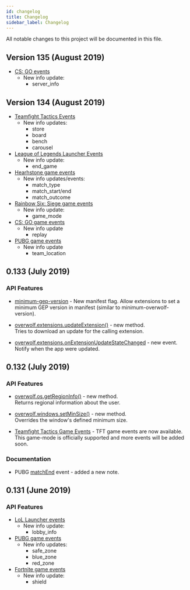 ```yaml
---
id: changelog
title: Changelog
sidebar_label: Changelog
---
```


All notable changes to this project will be documented in this file.

## Version 135 (August 2019)

* [CS: GO events](https://overwolf.github.io/docs/api/overwolf-games-events-csgo#docsNav)
  * New info update:
    * server_info

## Version 134 (August 2019)

* [Teamfight Tactics Events](https://overwolf.github.io/docs/api/overwolf-games-events-tft#docsNav)
  * New info updates:
    * store
    * board
    * bench
    * carousel
* [League of Legends Launcher Events](https://overwolf.github.io/docs/api/overwolf-games-launchers-events-lol#docsNav)
  * New info update:
    * end_game
* [Hearhstone game events](https://overwolf.github.io/docs/api/overwolf-games-events-heartstone#docsNav)
  * New info updates/events:
    * match_type
    * match_start/end
    * match_outcome
* [Rainbow Six: Siege game events](https://overwolf.github.io/docs/api/overwolf-games-events-rainbow-six#docsNav)
  * New info update:
    * game_mode
* [CS: GO game events](https://overwolf.github.io/docs/api/overwolf-games-events-csgo#docsNav)
  * New info update
    * replay
* [PUBG game events](https://overwolf.github.io/docs/api/overwolf-games-events-pubg#docsNav)
  * New info update
    * team_location

## 0.133 (July 2019)

### API Features

* [minimum-gep-version](manifest-json#meta-minimum-gep) - New manifest flag.
  Allow extensions to set a minimum GEP version in manifest (similar to minimum-overwolf-version).

* [overwolf.extensions.updateExtension()](overwolf-extensions#updateextensioncallback) - new method.  
  Tries to download an update for the calling extension.

* [overwolf.extensions.onExtensionUpdateStateChanged](overwolf-extensions#onextensionupdatestatechanged) - new event.  
  Notify when the app were updated.

## 0.132 (July 2019)

### API Features

* [overwolf.os.getRegionInfo()](overwolf-os#getregioninfocallback) - new method.  
  Returns regional information about the user.
  
* [overwolf.windows.setMinSize()](overwolf-windows#setminsizewindowid-width-height-callback) - new method.  
  Overrides the window's defined minimum size.

* [Teamfight Tactics Game Events](overwolf-games-events-tft) - TFT game events are now available.  
This game-mode is officially supported and more events will be added soon.

### Documentation

* PUBG [matchEnd](overwolf-games-events-pubg#matchend-notes) event - added a new note.

## 0.131 (June 2019)

### API Features

* [LoL Launcher events](overwolf-games-launchers-events-lol)
  * New info update:
    * lobby_info
* [PUBG game events](overwolf-games-events-pubg)
  * New info updates:
    * safe_zone
    * blue_zone
    * red_zone
* [Fortnite game events](overwolf-games-events-fortnite)
  * New info update:
    * shield

